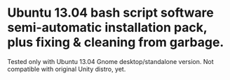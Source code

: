 Ubuntu 13.04 bash script software semi-automatic installation pack, plus fixing & cleaning from garbage.
================================================================

Tested only with Ubuntu 13.04 Gnome desktop/standalone version. Not compatible with original Unity distro, yet.
